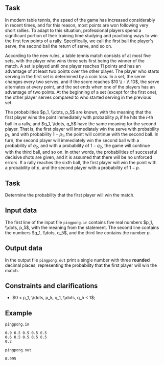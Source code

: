 ## Task

In modern table tennis, the speed of the game has increased considerably in recent times, and for this reason, most points are won following very short rallies. To adapt to this situation, professional players spend a significant portion of their training time studying and practicing ways to win the first few points of a rally. Specifically, we call the first ball the player's serve, the second ball the return of serve, and so on.

According to the new rules, a table tennis match consists of at most five sets, with the player who wins three sets first being the winner of the match. A set is played until one player reaches $11$ points and has an advantage of at least two points over the other player. The player who starts serving in the first set is determined by a coin toss. In a set, the serve changes every two serves, and if the score reaches $10 \\ - \\ 10$, the serve alternates at every point, and the set ends when one of the players has an advantage of two points. At the beginning of a set (except for the first one), the other player serves compared to who started serving in the previous set.

The probabilities $p_1, \\dots, p_5$ are known, with the meaning that the first player wins the point immediately with probability $p_i$ if he hits the $i$-th ball in a rally, and $q_1, \\dots, q_5$ have the same meaning for the second player. That is, the first player will immediately win the serve with probability $p_1$, and with probability $1 - p_1$, the point will continue with the second ball. In turn, the second player will immediately win the second ball with a probability of $q_2$, and with a probability of $1 - q_2$, the game will continue with the third ball, and so on. In other words, the probabilities of successful decisive shots are given, and it is assumed that there will be no unforced errors.
If a rally reaches the sixth ball, the first player will win the point with a probability of $p$, and the second player with a probability of $1 - p$.

## Task

Determine the probability that the first player will win the match.

## Input data

The first line of the input file `pingpong.in` contains five real numbers $p_1, \\dots, p_5$, with the meaning from the statement. The second line contains the numbers $q_1, \\dots, q_5$, and the third line contains the number $p$.

## Output data

In the output file `pingpong.out` print a single number with three **rounded** decimal places, representing the probability that the first player will win the match.

## Constraints and clarifications

* $0 < p_1, \\dots, p_5, q_1, \\dots, q_5 < 1$;

## Example

`pingpong.in`
```
0.9 0.5 0.5 0.5 0.5
0.6 0.5 0.5 0.5 0.5
0.2
```

`pingpong.out`
```
0.995
```